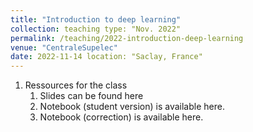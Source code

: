 ```yaml
---
title: "Introduction to deep learning"
collection: teaching type: "Nov. 2022"
permalink: /teaching/2022-introduction-deep-learning 
venue: "CentraleSupelec"
date: 2022-11-14 location: "Saclay, France"
---
```


1. Ressources for the class
    1. Slides can be found
       here <a href="https://pierrecolombo.github.io//introduction_deep_learning/pdf_class.pdf"><i class="fas fa-book"> </i></a>
    2. Notebook (student version) is available
       here. <a href="https://pierrecolombo.github.io//introduction_deep_learning/Introduction to Deep Learning (Student Version).ipynb"><i class="fas fa-book"> </i></a>
    3. Notebook (correction) is available
       here. <a href="https://pierrecolombo.github.io//introduction_deep_learning/Introduction to Deep Learning (Student Version).ipynb"><i class="fas fa-book"> </i></a>

